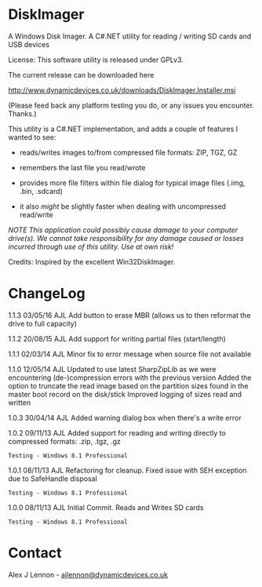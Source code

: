 DiskImager
==========

A Windows Disk Imager. A C#.NET utility for reading / writing SD cards and USB devices

License: This software utility is released under GPLv3.

The current release can be downloaded here 

http://www.dynamicdevices.co.uk/downloads/DiskImager.Installer.msi

(Please feed back any platform testing you do, or any issues you encounter. Thanks.)

This utility is a C#.NET implementation, and adds a couple of features I wanted to see:

- reads/writes images to/from compressed file formats: ZIP, TGZ, GZ

- remembers the last file you read/wrote 

- provides more file filters within file dialog for typical image files (.img, .bin, .sdcard)

- it also *might* be slightly faster when dealing with uncompressed read/write

*NOTE This application could possibly cause damage to your computer drive(s). We cannot take responsibility for any damage caused or losses incurred through use of this utility. Use at own risk!*

Credits: Inspired by the excellent Win32DiskImager.

ChangeLog
=========

1.1.3	03/05/16	AJL		Add button to erase MBR (allows us to then reformat the drive to full capacity)

1.1.2	20/08/15	AJL		Add support for writing partial files (start/length)

1.1.1	02/03/14	AJL		Minor fix to error message when source file not available

1.1.0	12/05/14	AJL		Updated to use latest SharpZipLib as we were encountering (de-)compression errors with the previous version
							Added the option to truncate the read image based on the partition sizes found in the master boot record on the disk/stick
							Improved logging of sizes read and written

1.0.3	30/04/14	AJL		Added warning dialog box when there's a write error 

1.0.2	09/11/13	AJL		Added support for reading and writing directly to compressed formats: .zip, .tgz, .gz

	Testing - Windows 8.1 Professional

1.0.1	08/11/13	AJL		Refactoring for cleanup. Fixed issue with SEH exception due to SafeHandle disposal

	Testing - Windows 8.1 Professional

1.0.0	08/11/13	AJL		Initial Commit. Reads and Writes SD cards

	Testing - Windows 8.1 Professional

Contact
=======

Alex J Lennon - ajlennon@dynamicdevices.co.uk